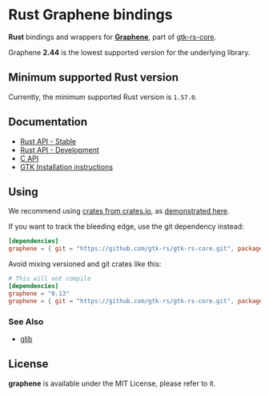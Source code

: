 # Rust Graphene bindings

__Rust__ bindings and wrappers for [__Graphene__](https://github.com/ebassi/graphene), part of [gtk-rs-core](https://github.com/gtk-rs/gtk-rs-core).

Graphene __2.44__ is the lowest supported version for the underlying library.

## Minimum supported Rust version

Currently, the minimum supported Rust version is `1.57.0`.

## Documentation

 * [Rust API - Stable](https://gtk-rs.org/gtk-rs-core/stable/latest/docs/graphene/)
 * [Rust API - Development](https://gtk-rs.org/gtk-rs-core/git/docs/graphene)
 * [C API](https://developer.gnome.org/graphene/stable/)
 * [GTK Installation instructions](https://www.gtk.org/docs/installations/)

## Using

We recommend using [crates from crates.io](https://crates.io/keywords/gtk-rs),
as [demonstrated here](https://gtk-rs.org/#using).

If you want to track the bleeding edge, use the git dependency instead:

```toml
[dependencies]
graphene = { git = "https://github.com/gtk-rs/gtk-rs-core.git", package = "graphene" }
```

Avoid mixing versioned and git crates like this:

```toml
# This will not compile
[dependencies]
graphene = "0.13"
graphene = { git = "https://github.com/gtk-rs/gtk-rs-core.git", package = "graphene" }
```

### See Also

 * [glib](https://crates.io/crates/glib)

## License

__graphene__ is available under the MIT License, please refer to it.
